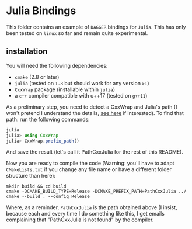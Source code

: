 # Julia Bindings

This folder contains an example of `DAGGER` bindings for `Julia`. This has only been tested on `linux` so far and remain quite experimental.

## installation

You will need the following dependencies:

- `cmake` (2.8 or later)
- `julia` (tested on `1.8` but should work for any version `>1`)
- `CxxWrap` package (installable within `julia`)
- a `c++` compiler compatible with c++17 (tested on `g++11`)

As a preliminary step, you need to detect a CxxWrap and Julia's path (I won't pretend I understand the details, [see here](https://github.com/JuliaInterop/CxxWrap.jl) if interested). To find that path: run the following commands:

```julia
julia
julia> using CxxWrap
julia> CxxWrap.prefix_path()
```

And save the result (let's call it PathCxxJulia for the rest of this README).

Now you are ready to compile the code (Warning: you'll have to adapt `CMakeLists.txt` if you change any file name or have a different folder structure than here):

```
mkdir build && cd build
cmake -DCMAKE_BUILD_TYPE=Release -DCMAKE_PREFIX_PATH=PathCxxJulia ../
cmake --build . --config Release
```

Where, as a reminder, `PathCxxJulia` is the path obtained above (I insist, because each and every time I do something like this, I get emails complaining that "PathCxxJulia is not found" by the compiler.

